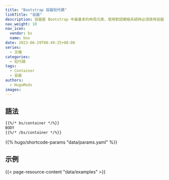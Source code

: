 ```yaml
---
title: "Bootstrap 容器短代碼"
linkTitle: "容器"
description: 容器是 Bootstrap 中最基本的佈局元素，使用默認網格系統時必須使用容器。容器用於容納、填充和（有時）居中放置其中的內容。雖然容器可以嵌套，但大多數佈局並不需要嵌套容器。
nav_weight: 10
nav_icon:
  vendor: bs
  name: box
date: 2023-06-29T08:49:25+08:00
series:
  - 文檔
categories:
  - 短代碼
tags:
  - Container
  - 容器
authors:
  - HugoMods
images:
---
```


## 語法

```markdown
{{%/* bs/container */%}}
BODY
{{%/* /bs/container */%}}
```

{{% hugo/shortcode-params "data/params.yaml" %}}

## 示例

{{< page-resource-content "data/examples" >}}
